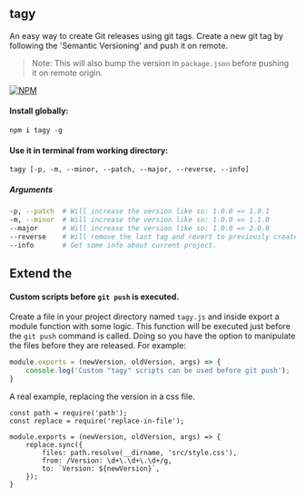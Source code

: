 ## tagy 

An easy way to create Git releases using git tags. 
Create a new git tag by following the 'Semantic Versioning' and push it on remote. 
 > Note: This will also bump the version in `package.json` before pushing it on remote origin.

[![NPM](https://nodei.co/npm/tagy.png?compact=true)](https://nodei.co/npm/tagy/)

#### Install globally:
```
npm i tagy -g
```

#### Use it in terminal from working directory:
```
tagy [-p, -m, --minor, --patch, --major, --reverse, --info]
```

##### Arguments
```sh 
-p, --patch  # Will increase the version like so: 1.0.0 => 1.0.1
-m, --minor  # Will increase the version like so: 1.0.0 => 1.1.0
--major      # Will increase the version like so: 1.0.0 => 2.0.0
--reverse    # Will remove the last tag and revert to previously created one.
--info       # Get some info about current project.
```

## Extend the 

#### Custom scripts before `git push` is executed.
Create a file in your project directory named `tagy.js` and inside export a module function with some logic. This function will be executed just before the `git push` command is called.
Doing so you have the option to manipulate the files before they are released. 
For example: 
```js 
module.exports = (newVersion, oldVersion, args) => {
    console.log('Custom "tagy" scripts can be used before git push');
}
```

A real example, replacing the version in a css file.
```
const path = require('path');
const replace = require('replace-in-file');

module.exports = (newVersion, oldVersion, args) => {
    replace.sync({
        files: path.resolve(__dirname, 'src/style.css'),
        from: /Version: \d+\.\d+\.\d+/g,
        to: `Version: ${newVersion}`,
    });
}
```
